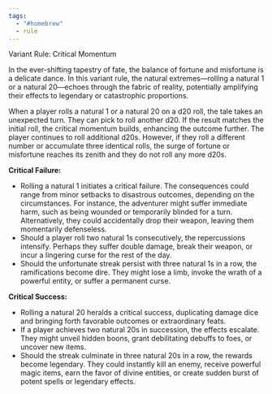 ```yaml
---
tags:
  - "#homebrew"
  - rule
---
```

Variant Rule: Critical Momentum

In the ever-shifting tapestry of fate, the balance of fortune and misfortune is a delicate dance. In this variant rule, the natural extremes—rolling a natural 1 or a natural 20—echoes through the fabric of reality, potentially amplifying their effects to legendary or catastrophic proportions.

When a player rolls a natural 1 or a natural 20 on a d20 roll, the tale takes an unexpected turn. They can pick to roll another d20. If the result matches the initial roll, the critical momentum builds, enhancing the outcome further. The player continues to roll additional d20s. However, if they roll a different number or accumulate three identical rolls, the surge of fortune or misfortune reaches its zenith and they do not roll any more d20s.

**Critical Failure:**
- Rolling a natural 1 initiates a critical failure. The consequences could range from minor setbacks to disastrous outcomes, depending on the circumstances. For instance, the adventurer might suffer immediate harm, such as being wounded or temporarily blinded for a turn. Alternatively, they could accidentally drop their weapon, leaving them momentarily defenseless.
- Should a player roll two natural 1s consecutively, the repercussions intensify. Perhaps they suffer double damage, break their weapon, or incur a lingering curse for the rest of the day.
- Should the unfortunate streak persist with three natural 1s in a row, the ramifications become dire. They might lose a limb, invoke the wrath of a powerful entity, or suffer a permanent curse.

**Critical Success:**
- Rolling a natural 20 heralds a critical success, duplicating damage dice and bringing forth favorable outcomes or extraordinary feats.
- If a player achieves two natural 20s in succession, the effects escalate. They might unveil hidden boons, grant debilitating debuffs to foes, or uncover new items.
- Should the streak culminate in three natural 20s in a row, the rewards become legendary. They could instantly kill an enemy, receive powerful magic items, earn the favor of divine entities, or create sudden burst of potent spells or legendary effects.
